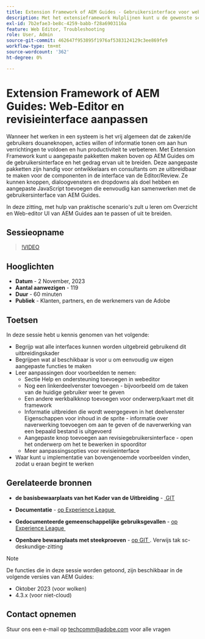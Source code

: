 ```yaml
---
title: Extension Framework of AEM Guides - Gebruikersinterface voor webeditors en revisies aanpassen
description: Met het extensieframework Hulplijnen kunt u de gewenste secties van de Ui- of Webeditor-revisie aanpassen door JSON, CSS en JavaScript eenvoudig bij te werken.
exl-id: 7b2efae3-be8c-4259-babb-f28a6903116a
feature: Web Editor, Troubleshooting
role: User, Admin
source-git-commit: 462647f953895f1976af5383124129c3ee869fe9
workflow-type: tm+mt
source-wordcount: '362'
ht-degree: 0%

---
```


# Extension Framework of AEM Guides: Web-Editor en revisieinterface aanpassen

Wanneer het werken in een systeem is het vrij algemeen dat de zaken/de gebruikers douaneknopen, acties willen of informatie tonen om aan hun verrichtingen te voldoen en hun productiviteit te verbeteren. Met Extension Framework kunt u aangepaste pakketten maken boven op AEM Guides om de gebruikersinterface en het gedrag ervan uit te breiden. Deze aangepaste pakketten zijn handig voor ontwikkelaars en consultants om ze uitbreidbaar te maken voor de componenten in de interface van de Editor/Review. Ze kunnen knoppen, dialoogvensters en dropdowns als doel hebben en aangepaste JavaScript toevoegen die eenvoudig kan samenwerken met de gebruikersinterface van AEM Guides.

In deze zitting, met hulp van praktische scenario&#39;s zult u leren om Overzicht en Web-editor UI van AEM Guides aan te passen of uit te breiden.

## Sessieopname

>[!VIDEO](https://video.tv.adobe.com/v/3425476/review-ui-customization-guides-extension-framework-web-editor)

## Hooglichten

- **Datum** - 2 November, 2023
- **Aantal aanwezigen** - 119
- **Duur** - 60 minuten
- **Publiek** - Klanten, partners, en de werknemers van de Adobe

## Toetsen

In deze sessie hebt u kennis genomen van het volgende:
- Begrijp wat alle interfaces kunnen worden uitgebreid gebruikend dit uitbreidingskader
- Begrijpen wat al beschikbaar is voor u om eenvoudig uw eigen aangepaste functies te maken
- Leer aanpassingen door voorbeelden te nemen:
   - Sectie Help en ondersteuning toevoegen in webeditor
   - Nog een linkerdeelvenster toevoegen - bijvoorbeeld om de taken van de huidige gebruiker weer te geven
   - Een andere werkbalkknop toevoegen voor onderwerp/kaart met dit framework
   - Informatie uitbreiden die wordt weergegeven in het deelvenster Eigenschappen voor inhoud in de sprite - informatie over naverwerking toevoegen om aan te geven of de naverwerking van een bepaald bestand is uitgevoerd
   - Aangepaste knop toevoegen aan revisiegebruikersinterface - open het onderwerp om het te bewerken in spoorditor
   - Meer aanpassingsopties voor revisieinterface
- Waar kunt u implementatie van bovengenoemde voorbeelden vinden, zodat u eraan begint te werken


## Gerelateerde bronnen

- **de basisbewaarplaats van het Kader van de Uitbreiding** - [&#x200B; GIT &#x200B;](https://github.com/adobe/guides-extension/tree/main)

- **Documentatie** - [&#x200B; op Experience League &#x200B;](../../guides-ui-extensions/aem_guides_framework/basic-customisation.md)

- **Gedocumenteerde gemeenschappelijke gebruiksgevallen** - [&#x200B; op Experience League &#x200B;](../../guides-ui-extensions/aem_guides_framework/jui-framework.md)

- **Openbare bewaarplaats met steekproeven** - [&#x200B; op GIT &#x200B;](https://github.com/adobe/guides-extension/tree/sc-expert-session). Verwijs tak sc-deskundige-zitting


>[!NOTE]
>
> De functies die in deze sessie worden getoond, zijn beschikbaar in de volgende versies van AEM Guides:
> - Oktober 2023 (voor wolken)
> - 4.3.x (voor niet-cloud)



## Contact opnemen

Stuur ons een e-mail op <techcomm@adobe.com> voor alle vragen
